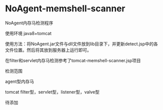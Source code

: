 # NoAgent-memshell-scanner
NoAgent内存马检测程序

使用环境 java8+tomcat

使用方法：将NoAgent.jar文件与dll文件放到lib目录下，并更新detect.jsp中的各文件位置。然后将其放到服务器上运行即可。

在filter和servlet内存马检测参考了tomcat-memshell-scanner.jsp项目

检测范围 

  agent型内存马
  
  tomcat filter型，servlet型，listener型，valve型
  
  待添加
